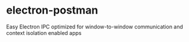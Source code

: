 # electron-postman
Easy Electron IPC optimized for window-to-window communication and context isolation enabled apps
